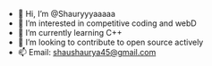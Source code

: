 - 👋 Hi, I’m @Shauryyyaaaaa
- 👀 I’m interested in competitive coding and webD
- 🌱 I’m currently learning C++
- 💞️ I’m looking to contribute to open source actively
- 📫 Email: shaushaurya45@gmail.com

<!---
Shauryyyaaaaa/Shauryyyaaaaa is a ✨ special ✨ repository because its `README.md` (this file) appears on your GitHub profile.
You can click the Preview link to take a look at your changes.
--->
